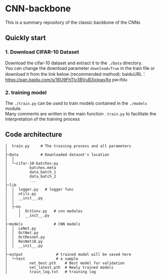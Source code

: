 # CNN-backbone
This is a summary repository of the classic backbone of the CNNs
## Quickly start
### 1. Download CIFAR-10 Dataset
Download the cifar-10 dataset and extract it to the `./Data` directory.   
You can change the download parameter `download=True` in the train file 
or download it from the link below (recommended method):
baiduURL：https://pan.baidu.com/s/16U9FhTlv3BVuB3ixipayXg  pw:ifdu 
### 2. training model
The `./train.py` can be used to train models contained in the `./models` module.  
  Many comments are written in the main function `.train.py` to facilitate the interpretation of the training process
## Code architecture
```
│  train.py     # The training process and all parameters
│
├─Data          # Downloaded dataset's location
│  │
│  └─cifar-10-batches-py
│          batches.meta
│          data_batch_1
│          data_batch_2
│          ...
├─lib
│  │  logger.py   # logger func
│  │  utils.py 
│  │  __init__.py
│  │
│  ├─nn
│     │  OctConv.py   # cnn modules
│     │  __init__.py
│
├─models              # CNN models
│  │  LeNet.py
│  │  OctNet.py
│  │  OctResnet.py
│  │  ResNet18.py
│  │  __init__.py
│
├─output               # trained model will be saved here
│  └─test              # a sample
│          net_best.pth    # Best model for validation
│          net_latest.pth  # Newly trained models
│          train_log.txt   # training log
```